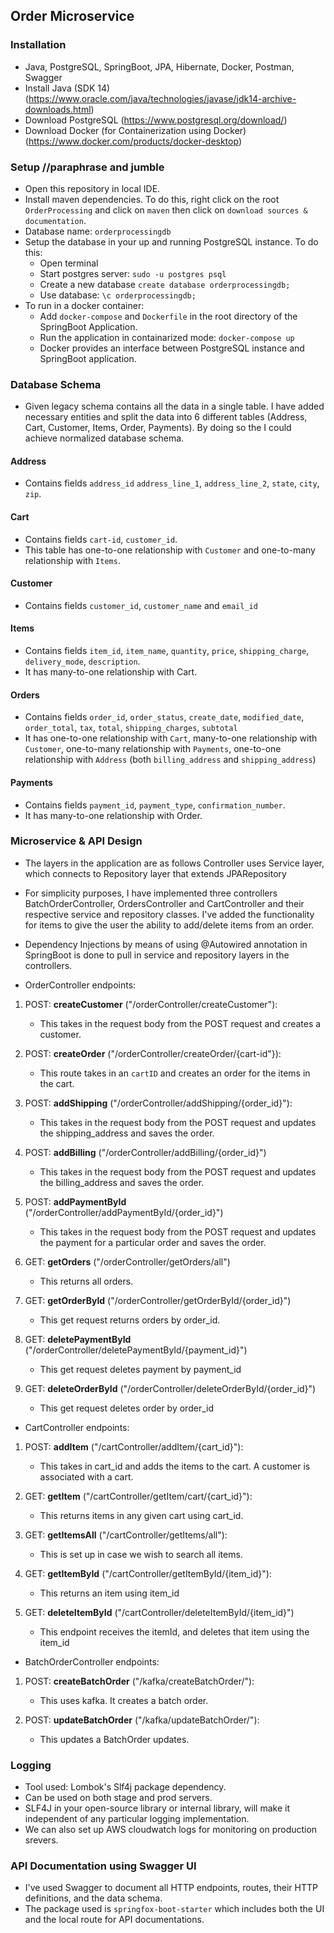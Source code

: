 ## Order Microservice

### Installation

- Java, PostgreSQL, SpringBoot, JPA, Hibernate, Docker, Postman, Swagger
- Install Java (SDK 14) (https://www.oracle.com/java/technologies/javase/jdk14-archive-downloads.html)
- Download PostgreSQL (https://www.postgresql.org/download/)
- Download Docker (for Containerization using Docker) (https://www.docker.com/products/docker-desktop)



### Setup  //paraphrase and jumble
- Open this repository in local IDE.
- Install maven dependencies. To do this, right click on the root `OrderProcessing` and click on `maven` then click on `download sources & documentation`.
- Database name: `orderprocessingdb`
- Setup the database in your up and running PostgreSQL instance. To do this:
    - Open terminal
	- Start postgres server: `sudo -u postgres psql`
    - Create a new database `create database orderprocessingdb;`
    - Use database: `\c orderprocessingdb;`
- To run in a docker container:
    - Add `docker-compose` and `Dockerfile` in the root directory of the SpringBoot Application.
	- Run the application in containarized mode: `docker-compose up`
	- Docker provides an interface between PostgreSQL instance and SpringBoot application.
	
	

### Database Schema
- Given legacy schema contains all the data in a single table. I have added necessary entities and split the data into 6 different tables (Address, Cart, Customer, Items, Order, Payments). By doing so the I could achieve normalized database schema.

#### Address
- Contains fields `address_id` `address_line_1`, `address_line_2`, `state`, `city`, `zip`.
#### Cart 
- Contains fields `cart-id`, `customer_id`.
- This table has one-to-one relationship with `Customer` and one-to-many relationship with `Items`.
#### Customer
- Contains fields `customer_id`, `customer_name` and `email_id`
#### Items 
- Contains fields `item_id`, `item_name`, `quantity`, `price`, `shipping_charge`, `delivery_mode`, `description`.
- It has many-to-one relationship with Cart.
#### Orders
- Contains fields `order_id`, `order_status`, `create_date`, `modified_date`, `order_total`, `tax`, `total`, `shipping_charges`, `subtotal`
- It has one-to-one relationship with `Cart`, many-to-one relationship with `Customer`, one-to-many relationship with `Payments`, one-to-one relationship with `Address` (both `billing_address` and `shipping_address`)
#### Payments 
- Contains fields `payment_id`, `payment_type`, `confirmation_number`.
- It has many-to-one relationship with Order. 

### Microservice & API Design
- The layers in the application are as follows Controller uses Service layer, which connects to Repository layer that extends JPARepository
- For simplicity purposes, I have implemented three controllers BatchOrderController, OrdersController and CartController and their respective service and repository classes. I've added the functionality for items to give the user the ability to add/delete items from an order.
- Dependency Injections by means of using @Autowired annotation in SpringBoot is done to pull in service and repository layers in the controllers.

- OrderController endpoints:

1. POST: **createCustomer** ("/orderController/createCustomer"):
    - This takes in the request body from the POST request and creates a customer.
	
2. POST: **createOrder** ("/orderController/createOrder/{cart-id"}):
    - This route takes in an `cartID` and creates an order for the items in the cart.
	
3. POST: **addShipping** ("/orderController/addShipping/{order_id}"):
    - This takes in the request body from the POST request and updates the shipping_address and saves the order.  
	
4. POST: **addBilling** ("/orderController/addBilling/{order_id}")
    - This takes in the request body from the POST request and updates the billing_address and saves the order.
	
5. POST: **addPaymentById** ("/orderController/addPaymentById/{order_id}")
    - This takes in the request body from the POST request and updates the payment for a particular order and saves the order.
	
6. GET: **getOrders** ("/orderController/getOrders/all")
    - This returns all orders.
	
7. GET: **getOrderById** ("/orderController/getOrderById/{order_id}")
    - This get request returns orders by order_id.
	
8. GET: **deletePaymentById** ("/orderController/deletePaymentById/{payment_id}")
    - This get request deletes payment by payment_id
	
9. GET: **deleteOrderById** ("/orderController/deleteOrderById/{order_id}")
    - This get request deletes order by order_id

- CartController endpoints:

1. POST: **addItem** ("/cartController/addItem/{cart_id}"):
    - This takes in cart_id and adds the items to the cart. A customer is associated with a cart. 
	
2. GET: **getItem** ("/cartController/getItem/cart/{cart_id}"):
    - This returns items in any given cart using cart_id.  
	
3. GET: **getItemsAll** ("/cartController/getItems/all"):
    - This is set up in case we wish to search all items.    
	
4. GET: **getItemById** ("/cartController/getItemById/{item_id}"):
    - This returns an item using item_id   
	
5. GET: **deleteItemById** ("/cartController/deleteItemById/{item_id}")
    - This endpoint receives the itemId, and deletes that item using the item_id
	
- BatchOrderController endpoints:

1. POST: **createBatchOrder** ("/kafka/createBatchOrder/"):
	- This uses kafka. It creates a batch order.
	
2. POST: **updateBatchOrder** ("/kafka/updateBatchOrder/"):
    - This updates a BatchOrder updates.

	
### Logging
- Tool used: Lombok's Slf4j package dependency. 
- Can be used on both stage and prod servers. 
- SLF4J in your open-source library or internal library, will make it independent of any particular logging implementation.
- We can also set up AWS cloudwatch logs for monitoring on production srevers.


### API Documentation using Swagger UI
- I've used Swagger to document all HTTP endpoints, routes, their HTTP definitions, and the data schema.
- The package used is `springfox-boot-starter` which includes both the UI and the local route for API documentations.



